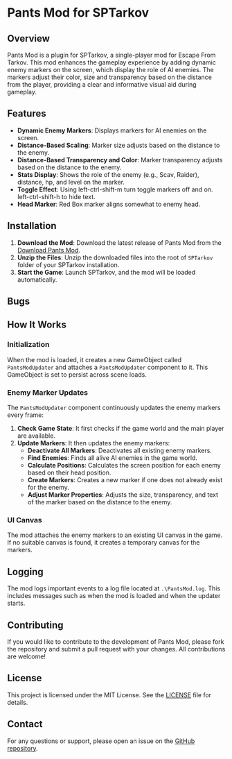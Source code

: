 # Pants Mod for SPTarkov

## Overview

Pants Mod is a plugin for SPTarkov, a single-player mod for Escape From Tarkov. This mod enhances the gameplay experience by adding dynamic enemy markers on the screen, which display the role of AI enemies. The markers adjust their color, size and transparency based on the distance from the player, providing a clear and informative visual aid during gameplay.

## Features

- **Dynamic Enemy Markers**: Displays markers for AI enemies on the screen.
- **Distance-Based Scaling**: Marker size adjusts based on the distance to the enemy.
- **Distance-Based Transparency and Color**: Marker transparency adjusts based on the distance to the enemy.
- **Stats Display**: Shows the role of the enemy (e.g., Scav, Raider), distance, hp, and level on the marker.
- **Toggle Effect**: Using left-ctrl-shift-m turn toggle markers off and on. left-ctrl-shift-h to hide text.
- **Head Marker**: Red Box marker aligns somewhat to enemy head.

## Installation

1. **Download the Mod**: Download the latest release of Pants Mod from the [Download Pants Mod](./PantsMod.zip).
2. **Unzip the Files**: Unzip the downloaded files into the root of `SPTarkov` folder of your SPTarkov installation.
3. **Start the Game**: Launch SPTarkov, and the mod will be loaded automatically.

## Bugs

## How It Works

### Initialization

When the mod is loaded, it creates a new GameObject called `PantsModUpdater` and attaches a `PantsModUpdater` component to it. This GameObject is set to persist across scene loads.

### Enemy Marker Updates

The `PantsModUpdater` component continuously updates the enemy markers every frame:

1. **Check Game State**: It first checks if the game world and the main player are available.
2. **Update Markers**: It then updates the enemy markers:
   - **Deactivate All Markers**: Deactivates all existing enemy markers.
   - **Find Enemies**: Finds all alive AI enemies in the game world.
   - **Calculate Positions**: Calculates the screen position for each enemy based on their head position.
   - **Create Markers**: Creates a new marker if one does not already exist for the enemy.
   - **Adjust Marker Properties**: Adjusts the size, transparency, and text of the marker based on the distance to the enemy.

### UI Canvas

The mod attaches the enemy markers to an existing UI canvas in the game. If no suitable canvas is found, it creates a temporary canvas for the markers.

## Logging

The mod logs important events to a log file located at `.\PantsMod.log`. This includes messages such as when the mod is loaded and when the updater starts.

## Contributing

If you would like to contribute to the development of Pants Mod, please fork the repository and submit a pull request with your changes. All contributions are welcome!

## License

This project is licensed under the MIT License. See the [LICENSE](LICENSE) file for details.

## Contact

For any questions or support, please open an issue on the [GitHub repository](#).
